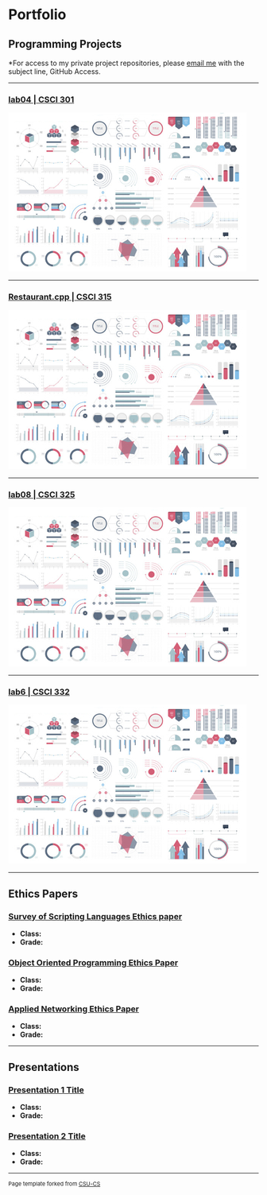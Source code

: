 Portfolio
=========

Programming Projects
--------------------

*For access to my private project repositories, please [email me](mailto:example@csustudent.net?subject=GitHub%20Access) with the subject line, GitHub Access.

---
### [lab04 | CSCI 301](project1)

![Project 1 Thumbnail Name](images/dummy_thumbnail.jpg)

---
### [Restaurant.cpp | CSCI 315](project1)

![Project 2 Thumbnail Name](images/dummy_thumbnail.jpg)

---
### [lab08 | CSCI 325](project1)

![Project 3 Thumbnail Name](images/dummy_thumbnail.jpg)

---
### [lab6 | CSCI 332](project1)

![Project 4 Thumbnail Name](images/dummy_thumbnail.jpg)

---

Ethics Papers
-------------

### [Survey of Scripting Languages Ethics paper](/pdf/sample_presentation.pdf)

-   **Class:**  
-   **Grade:**

### [Object Oriented Programming Ethics Paper](/pdf/sample_presentation.pdf)

-   **Class:** 
-   **Grade:**

### [Applied Networking Ethics Paper](/pdf/sample_presentation.pdf)

-   **Class:** 
-   **Grade:**

---

Presentations
-------------

### [Presentation 1 Title](/pdf/sample_presentation.pdf)

- **Class:** 
- **Grade:**


### [Presentation 2 Title](/pdf/sample_presentation.pdf)

- **Class:** 
- **Grade:**

---

<p style="font-size:11px">Page template forked from <a href="https://github.com/csu-cs/csci-portfolio">CSU-CS</a></p>
<!-- Remove above link if you don't want to attributive -->
